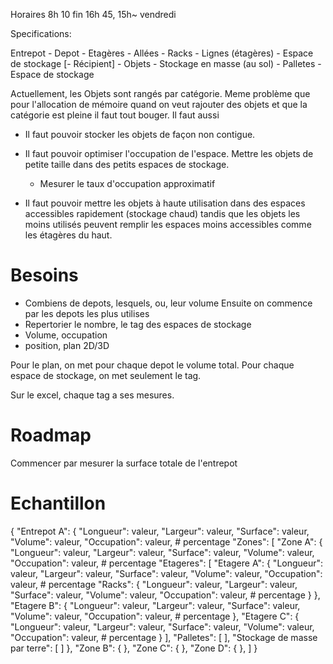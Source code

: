 Horaires 8h 10 fin 16h 45, 15h~ vendredi

Specifications:

Entrepot
    - Depot
        - Etagères
            - Allées
                - Racks
                    - Lignes (étagères)
                        - Espace de stockage
                            [- Récipient] 
                                - Objets
        - Stockage en masse (au sol)
            - Palletes
                - Espace de stockage

Actuellement, les Objets sont rangés par catégorie. Meme problème que pour l'allocation de mémoire quand on veut rajouter des objets et que la catégorie est pleine il faut tout bouger. Il faut aussi 
- Il faut pouvoir stocker les objets de façon non contigue.

- Il faut pouvoir optimiser l'occupation de l'espace. Mettre les objets de petite taille dans des petits espaces de stockage.
    + Mesurer le taux d'occupation approximatif
- Il faut pouvoir mettre les objets à haute utilisation dans des espaces accessibles rapidement (stockage chaud) tandis que les objets les moins utilisés peuvent remplir les espaces moins accessibles comme les étagères du haut.

# Besoins

- Combiens de depots, lesquels, ou, leur volume
Ensuite on commence par les depots les plus utilises
- Repertorier le nombre, le tag des espaces de stockage
- Volume, occupation
- position, plan 2D/3D

Pour le plan, on met pour chaque depot le volume total. Pour chaque espace de stockage, on met seulement le tag.

Sur le excel, chaque tag a ses mesures.

# Roadmap

Commencer par mesurer la surface totale de l'entrepot

# Echantillon

{
    "Entrepot A": {
        "Longueur": valeur,
        "Largeur": valeur,
        "Surface": valeur,
        "Volume": valeur,
        "Occupation": valeur, # percentage
        "Zones": [
            "Zone A": {
                "Longueur": valeur,
                "Largeur": valeur,
                "Surface": valeur,
                "Volume": valeur,
                "Occupation": valeur, # percentage
                "Etageres": [
                    "Etagere A": {
                        "Longueur": valeur,
                        "Largeur": valeur,
                        "Surface": valeur,
                        "Volume": valeur,
                        "Occupation": valeur, # percentage
                        "Racks": {
                            "Longueur": valeur,
                            "Largeur": valeur,
                            "Surface": valeur,
                            "Volume": valeur,
                            "Occupation": valeur, # percentage
                        }
                    },
                    "Etagere B": {
                        "Longueur": valeur,
                        "Largeur": valeur,
                        "Surface": valeur,
                        "Volume": valeur,
                        "Occupation": valeur, # percentage
                    },
                    "Etagere C": {
                        "Longueur": valeur,
                        "Largeur": valeur,
                        "Surface": valeur,
                        "Volume": valeur,
                        "Occupation": valeur, # percentage
                    }
                ],
                "Palletes": [
                ],
                "Stockage de masse par terre": [
                ]
            },
            "Zone B": {
            },
            "Zone C": {
            },
            "Zone D": {
            },
        ]
    }

